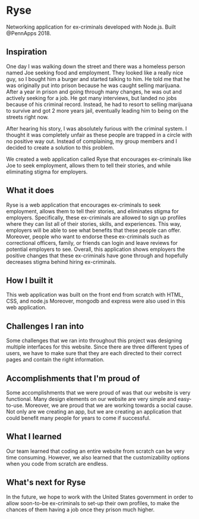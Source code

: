 # Ryse
Networking application for ex-criminals developed with Node.js. Built @PennApps 2018.

## Inspiration
One day I was walking down the street and there was a homeless person named Joe seeking food and employment. They looked like a really nice guy, so I bought him a burger and started talking to him. He told me that he was originally put into prison because he was caught selling marijuana. After a year in prison and going through many changes, he was out and actively seeking for a job. He got many interviews, but landed no jobs because of his criminal record. Instead, he had to resort to selling marijuana to survive and got 2 more years jail, eventually leading him to being on the streets right now.

After hearing his story, I was absolutely furious with the criminal system. I thought it was completely unfair as these people are trapped in a circle with no positive way out. Instead of complaining, my group members and I decided to create a solution to this problem. 

We created a web application called Ryse that encourages ex-criminals like Joe to seek employment, allows them to tell their stories, and while eliminating stigma for employers.

## What it does
Ryse is a web application that encourages ex-criminals to seek employment, allows them to tell their stories, and eliminates stigma for employers. Specifically, these ex-criminals are allowed to sign up profiles where they can list all of their stories, skills, and experiences. This way, employers will be able to see what benefits that these people can offer. Moreover, people who want to endorse these ex-criminals such as correctional officers, family, or friends can login and leave reviews for potential employers to see. Overall, this application shows employers the positive changes that these ex-criminals have gone through and hopefully decreases stigma behind hiring ex-criminals.

## How I built it
This web application was built on the front end from scratch with HTML, CSS, and node.js Moreover, mongodb and express were also used in this web application.

## Challenges I ran into
Some challenges that we ran into throughout this project was designing multiple interfaces for this website. Since there are three different types of users, we have to make sure that they are each directed to their correct pages and contain the right information.

## Accomplishments that I'm proud of
Some accomplishments that we were proud of was that our website is very functional. Many design elements on our website are very simple and easy-to-use. Moreover, we are proud that we are working towards a social cause. Not only are we creating an app, but we are creating an application that could benefit many people for years to come if successful. 

## What I learned
Our team learned that coding an entire website from scratch can be very time consuming. However, we also learned that the customizability options when you code from scratch are endless.

## What's next for Ryse
In the future, we hope to work with the United States government in order to allow soon-to-be ex-criminals to set-up their own profiles, to make the chances of them having a job once they prison much higher.
